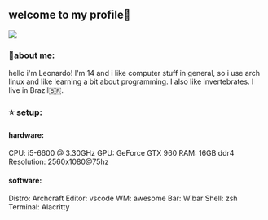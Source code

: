 ## welcome to my profile:wave:

<img src="https://external-content.duckduckgo.com/iu/?u=https%3A%2F%2Fotakuusamagazine.com%2Fwp-content%2Fuploads%2F2018%2F12%2Fyuruyuri-10-header.jpg&f=1&nofb=1">

### 🚀about me:
hello i'm Leonardo! I'm 14 and i like computer stuff in general, so i use arch linux and like learning a bit about programming. I also like invertebrates. I live in Brazil🇧🇷.

### :star: setup:
#### hardware:
CPU: i5-6600 @ 3.30GHz
GPU: GeForce GTX 960
RAM: 16GB ddr4
Resolution: 2560x1080@75hz
#### software:
Distro: Archcraft
Editor: vscode
WM: awesome
Bar: Wibar
Shell: zsh
Terminal: Alacritty
